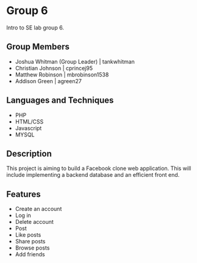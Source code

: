 # Group 6
Intro to SE lab group 6.

## Group Members
* Joshua Whitman (Group Leader) | tankwhitman
* Christian Johnson | cprincej95
* Matthew Robinson | mbrobinson1538
* Addison Green | agreen27

## Languages and Techniques
* PHP
* HTML/CSS
* Javascript
* MYSQL


## Description ##
This project is aiming to build a Facebook clone web application. This will include implementing a backend database and an efficient front end.

## Features ##
* Create an account
* Log in
* Delete account
* Post
* Like posts
* Share posts
* Browse posts
* Add friends

